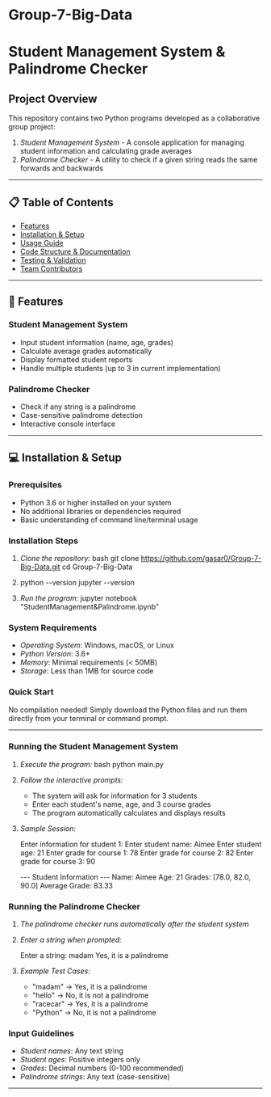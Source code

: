 # Group-7-Big-Data
# Student Management System & Palindrome Checker

## Project Overview
This repository contains two Python programs developed as a collaborative group project:
1. *Student Management System* - A console application for managing student information and calculating grade averages
2. *Palindrome Checker* - A utility to check if a given string reads the same forwards and backwards

---

## 📋 Table of Contents
- [Features](#features)
- [Installation & Setup](#installation--setup)
- [Usage Guide](#usage-guide)
- [Code Structure & Documentation](#code-structure--documentation)
- [Testing & Validation](#testing--validation)
- [Team Contributors](#team-contributors)

---

## 🚀 Features

### Student Management System
- Input student information (name, age, grades)
- Calculate average grades automatically
- Display formatted student reports
- Handle multiple students (up to 3 in current implementation)

### Palindrome Checker
- Check if any string is a palindrome
- Case-sensitive palindrome detection
- Interactive console interface

---

## 💻 Installation & Setup

### Prerequisites
- Python 3.6 or higher installed on your system
- No additional libraries or dependencies required
- Basic understanding of command line/terminal usage

### Installation Steps
1. *Clone the repository:*
   bash
   git clone https://github.com/gasar0/Group-7-Big-Data.git
   cd Group-7-Big-Data
   

2. python --version
   jupyter --version
   

3. *Run the program:*
   jupyter notebook "StudentManagement&Palindrome.ipynb"
   

### System Requirements
- *Operating System*: Windows, macOS, or Linux
- *Python Version*: 3.6+
- *Memory*: Minimal requirements (< 50MB)
- *Storage*: Less than 1MB for source code

### Quick Start
No compilation needed! Simply download the Python files and run them directly from your terminal or command prompt.

---

### Running the Student Management System

1. *Execute the program:*
   bash
   python main.py
   

2. *Follow the interactive prompts:*
   - The system will ask for information for 3 students
   - Enter each student's name, age, and 3 course grades
   - The program automatically calculates and displays results

3. *Sample Session:*
   
   Enter information for student 1:
   Enter student name: Aimee
   Enter student age: 21
   Enter grade for course 1: 78
   Enter grade for course 2: 82
   Enter grade for course 3: 90
   
   --- Student Information ---
   Name: Aimee
   Age: 21
   Grades: [78.0, 82.0, 90.0]
   Average Grade: 83.33
   

### Running the Palindrome Checker

1. *The palindrome checker runs automatically after the student system*

2. *Enter a string when prompted:*
   
   Enter a string: madam
   Yes, it is a palindrome
   

3. *Example Test Cases:*
   - "madam" → Yes, it is a palindrome
   - "hello" → No, it is not a palindrome
   - "racecar" → Yes, it is a palindrome
   - "Python" → No, it is not a palindrome

### Input Guidelines
- *Student names*: Any text string
- *Student ages*: Positive integers only
- *Grades*: Decimal numbers (0-100 recommended)
- *Palindrome strings*: Any text (case-sensitive)

---

